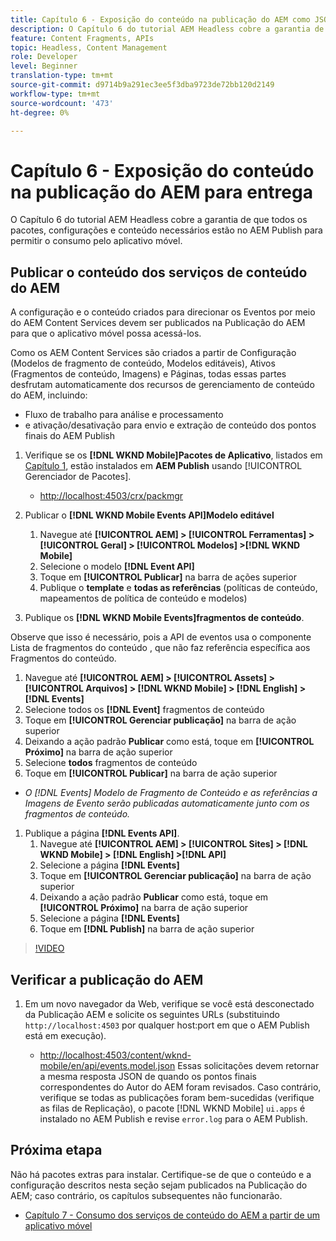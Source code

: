 ```yaml
---
title: Capítulo 6 - Exposição do conteúdo na publicação do AEM como JSON - Serviços de conteúdo
description: O Capítulo 6 do tutorial AEM Headless cobre a garantia de que todos os pacotes, configurações e conteúdo necessários estão no AEM Publish para permitir o consumo do aplicativo móvel.
feature: Content Fragments, APIs
topic: Headless, Content Management
role: Developer
level: Beginner
translation-type: tm+mt
source-git-commit: d9714b9a291ec3ee5f3dba9723de72bb120d2149
workflow-type: tm+mt
source-wordcount: '473'
ht-degree: 0%

---
```



# Capítulo 6 - Exposição do conteúdo na publicação do AEM para entrega

O Capítulo 6 do tutorial AEM Headless cobre a garantia de que todos os pacotes, configurações e conteúdo necessários estão no AEM Publish para permitir o consumo pelo aplicativo móvel.

## Publicar o conteúdo dos serviços de conteúdo do AEM

A configuração e o conteúdo criados para direcionar os Eventos por meio do AEM Content Services devem ser publicados na Publicação do AEM para que o aplicativo móvel possa acessá-los.

Como os AEM Content Services são criados a partir de Configuração (Modelos de fragmento de conteúdo, Modelos editáveis), Ativos (Fragmentos de conteúdo, Imagens) e Páginas, todas essas partes desfrutam automaticamente dos recursos de gerenciamento de conteúdo do AEM, incluindo:

* Fluxo de trabalho para análise e processamento
* e ativação/desativação para envio e extração de conteúdo dos pontos finais do AEM Publish

1. Verifique se os **[!DNL WKND Mobile]Pacotes de Aplicativo**, listados em [Capítulo 1](./chapter-1.md#wknd-mobile-application-packages), estão instalados em **AEM Publish** usando [!UICONTROL Gerenciador de Pacotes].
   * [http://localhost:4503/crx/packmgr](http://localhost:4503/crx/packmgr)

1. Publicar o **[!DNL WKND Mobile Events API]Modelo editável**
   1. Navegue até **[!UICONTROL AEM] > [!UICONTROL Ferramentas] > [!UICONTROL Geral] > [!UICONTROL Modelos] >[!DNL WKND Mobile]**
   1. Selecione o modelo **[!DNL Event API]**
   1. Toque em **[!UICONTROL Publicar]** na barra de ações superior
   1. Publique o **template** e **todas as referências** (políticas de conteúdo, mapeamentos de política de conteúdo e modelos)

1. Publique os **[!DNL WKND Mobile Events]fragmentos de conteúdo**.

Observe que isso é necessário, pois a API de eventos usa o componente Lista de fragmentos do conteúdo , que não faz referência específica aos Fragmentos do conteúdo.
1. Navegue até **[!UICONTROL AEM] > [!UICONTROL Assets] > [!UICONTROL Arquivos] > [!DNL WKND Mobile] > [!DNL English] >[!DNL Events]**
1. Selecione todos os **[!DNL Event]** fragmentos de conteúdo
1. Toque em **[!UICONTROL Gerenciar publicação]** na barra de ação superior
1. Deixando a ação padrão **Publicar** como está, toque em **[!UICONTROL Próximo]** na barra de ação superior
1. Selecione **todos** fragmentos de conteúdo
1. Toque em **[!UICONTROL Publicar]** na barra de ação superior
* *O [!DNL Events] Modelo de Fragmento de Conteúdo e as referências a Imagens de Evento serão publicadas automaticamente junto com os fragmentos de conteúdo.*

1. Publique a página **[!DNL Events API]**.
   1. Navegue até **[!UICONTROL AEM] > [!UICONTROL Sites] > [!DNL WKND Mobile] > [!DNL English] >[!DNL API]**
   1. Selecione a página **[!DNL Events]**
   1. Toque em **[!UICONTROL Gerenciar publicação]** na barra de ação superior
   1. Deixando a ação padrão **Publicar** como está, toque em **[!UICONTROL Próximo]** na barra de ação superior
   1. Selecione a página **[!DNL Events]**
   1. Toque em **[!DNL Publish]** na barra de ação superior

>[!VIDEO](https://video.tv.adobe.com/v/28343/?quality=12&learn=on)

## Verificar a publicação do AEM

1. Em um novo navegador da Web, verifique se você está desconectado da Publicação AEM e solicite os seguintes URLs (substituindo `http://localhost:4503` por qualquer host:port em que o AEM Publish está em execução).

   * [http://localhost:4503/content/wknd-mobile/en/api/events.model.json](http://localhost:4503/content/wknd-mobile/en/api/events.model.tidy.json)
   Essas solicitações devem retornar a mesma resposta JSON de quando os pontos finais correspondentes do Autor do AEM foram revisados. Caso contrário, verifique se todas as publicações foram bem-sucedidas (verifique as filas de Replicação), o pacote [!DNL WKND Mobile] `ui.apps` é instalado no AEM Publish e revise `error.log` para o AEM Publish.

## Próxima etapa

Não há pacotes extras para instalar. Certifique-se de que o conteúdo e a configuração descritos nesta seção sejam publicados na Publicação do AEM; caso contrário, os capítulos subsequentes não funcionarão.

* [Capítulo 7 - Consumo dos serviços de conteúdo do AEM a partir de um aplicativo móvel](./chapter-7.md)
